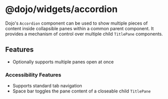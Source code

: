 # @dojo/widgets/accordion

Dojo's `Accordion` component can be used to show multiple pieces of content inside collapsible panes within a common parent component. It provides a mechanism of control over multiple child `TitlePane` components.

## Features

-   Optionally supports multiple panes open at once

### Accessibility Features

-   Supports standard tab navigation
-   Space bar toggles the pane content of a closeable child `TitlePane`
